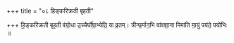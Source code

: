 +++
title = "०८ हिङ्करिक्रती बृहती"

+++
हि॒ङ्करि॑क्रती बृह॒ती व॑यो॒धा उ॒च्चैर्घो॑षा॒भ्येति॒ या व्र॒तम्। त्रीन्घ॒र्मान॒भि वा॑वशा॒ना मिमा॑ति मा॒युं पय॑ते॒ पयो॑भिः ॥